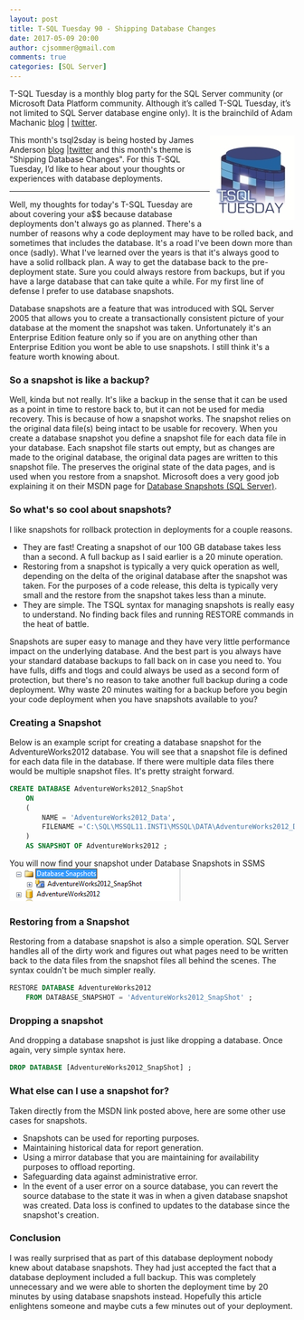 ```yaml
---
layout: post
title: T-SQL Tuesday 90 - Shipping Database Changes
date: 2017-05-09 20:00
author: cjsommer@gmail.com
comments: true
categories: [SQL Server]
---
```

T-SQL Tuesday is a monthly blog party for the SQL Server community (or Microsoft Data Platform community. Although it’s called T-SQL Tuesday, it’s not limited to SQL Server database engine only). It is the brainchild of Adam Machanic [blog](http://sqlblog.com/blogs/adam_machanic/) &#124; [twitter](https://twitter.com/AdamMachanic).

<img src="/img/TSQLTuesday.jpg" alt="tsql2sday" align="right">

This month's tsql2sday is being hosted by James Anderson [blog](http://thedatabaseavenger.com/2017/05/t-sql-tuesday-shipping-database-changes/) &#124;[twitter](https://twitter.com/DatabaseAvenger) and this month's theme is "Shipping Database Changes". For this T-SQL Tuesday, I’d like to hear about your thoughts or experiences with database deployments.

---

Well, my thoughts for today's T-SQL Tuesday are about covering your a$$ because database deployments don't always go as planned. There's a number of reasons why a code deployment may have to be rolled back, and sometimes that includes the database. It's a road I've been down more than once (sadly). What I've learned over the years is that it's always good to have a solid rollback plan. A way to get the database back to the pre-deployment state. Sure you could always restore from backups, but if you have a large database that can take quite a while. For my first line of defense I prefer to use database snapshots.

Database snapshots are a feature that was introduced with SQL Server 2005 that allows you to create a transactionally consistent picture of your database at the moment the snapshot was taken. Unfortunately it's an Enterprise Edition feature only so if you are on anything other than Enterprise Edition you wont be able to use snapshots. I still think it's a feature worth knowing about.

### So a snapshot is like a backup?
Well, kinda but not really. It's like a backup in the sense that it can be used as a point in time to restore back to, but it can not be used for media recovery. This is because of how a snapshot works. The snapshot relies on the original data file(s) being intact to be usable for recovery. When you create a database snapshot you define a snapshot file for each data file in your database. Each snapshot file starts out empty, but as changes are made to the original database, the original data pages are written to this snapshot file. The preserves the original state of the data pages, and is used when you restore from a snapshot. Microsoft does a very good job explaining it on their MSDN page for <a href="https://msdn.microsoft.com/en-us/library/ms175158(v=sql.120).aspx" target="_blank">Database Snapshots (SQL Server)</a>.

### So what's so cool about snapshots?
I like snapshots for rollback protection in deployments for a couple reasons. 

* They are fast! Creating a snapshot of our 100 GB database takes less than a second. A full backup as I said earlier is a 20 minute operation.
* Restoring from a snapshot is typically a very quick operation as well, depending on the delta of the original database after the snapshot was taken. For the purposes of a code release, this delta is typically very small and the restore from the snapshot takes less than a minute.
* They are simple. The TSQL syntax for managing snapshots is really easy to understand. No finding back files and running RESTORE commands in the heat of battle.


Snapshots are super easy to manage and they have very little performance impact on the underlying database. And the best part is you always have your standard database backups to fall back on in case you need to. You have fulls, diffs and tlogs and could always be used as a second form of protection, but there's no reason to take another full backup during a code deployment. Why waste 20 minutes waiting for a backup before you begin your code deployment when you have snapshots available to you?

### Creating a Snapshot
Below is an example script for creating a database snapshot for the AdventureWorks2012 database. You will see that a snapshot file is defined for each data file in the database. If there were multiple data files there would be multiple snapshot files. It's pretty straight forward.

```sql
CREATE DATABASE AdventureWorks2012_SnapShot
    ON
    (
        NAME = 'AdventureWorks2012_Data',
        FILENAME ='C:\SQL\MSSQL11.INST1\MSSQL\DATA\AdventureWorks2012_Data.ss'
    ) 
    AS SNAPSHOT OF AdventureWorks2012 ;
```

You will now find your snapshot under Database Snapshots in SSMS
<a href="/img/2015/09/DatabaseSnapshots.png"><img src="/img/2015/09/DatabaseSnapshots.png" alt="DatabaseSnapshots" width="302" height="59" class="alignnone size-full wp-image-933" /></a>

### Restoring from a Snapshot
Restoring from a database snapshot is also a simple operation. SQL Server handles all of the dirty work and figures out what pages need to be written back to the data files from the snapshot files all behind the scenes. The syntax couldn't be much simpler really.

```sql
RESTORE DATABASE AdventureWorks2012 
    FROM DATABASE_SNAPSHOT = 'AdventureWorks2012_SnapShot' ;
```

### Dropping a snapshot
And dropping a database snapshot is just like dropping a database. Once again, very simple syntax here. 

```sql
DROP DATABASE [AdventureWorks2012_SnapShot] ;
```

### What else can I use a snapshot for?
Taken directly from the MSDN link posted above, here are some other use cases for snapshots.
* Snapshots can be used for reporting purposes.
* Maintaining historical data for report generation.
* Using a mirror database that you are maintaining for availability purposes to offload reporting.
* Safeguarding data against administrative error.
* In the event of a user error on a source database, you can revert the source database to the state it was in when a given database snapshot was created. Data loss is confined to updates to the database since the snapshot's creation.


### Conclusion
I was really surprised that as part of this database deployment nobody knew about database snapshots. They had just accepted the fact that a database deployment included a full backup. This was completely unnecessary and we were able to shorten the deployment time by 20 minutes by using database snapshots instead. Hopefully this article enlightens someone and maybe cuts a few minutes out of your deployment.
